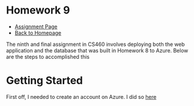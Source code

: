 # Homework 9
* [Assignment Page](http://www.wou.edu/~morses/classes/cs46x/assignments/HW9_1819.html)
* [Back to Homepage](https://jacewoods.github.io/)

The ninth and final assignment in CS460 involves deploying both the web application and the database that was built in Homework 8 to Azure. Below are the steps to accomplished this

# Getting Started

First off, I needed to create an account on Azure. I did so [here](https://azure.microsoft.com/en-us/free/search/?&OCID=AID719825_SEM_ZQCt71E6&lnkd=Google_Azure_Brand&gclid=CjwKCAiAodTfBRBEEiwAa1haugjwERN0m3H-c0adVw4y707sdO6hvjy5v0oAnYTEuLjpd-9kZOw51RoCRRwQAvD_BwE)
